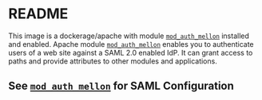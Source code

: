 # README #

This image is a dockerage/apache with module [`mod_auth_mellon`][mod_auth_mellon] installed and enabled.
Apache module [`mod_auth_mellon`][mod_auth_mellon] enables you to authenticate users of a web site against a SAML 2.0 enabled IdP. It can grant access to paths and provide attributes to other modules and applications.

## See [`mod_auth_mellon`][mod_auth_mellon] for SAML Configuration

[mod_auth_mellon]: https://github.com/UNINETT/mod_auth_mellon/tree/v0.10.0
